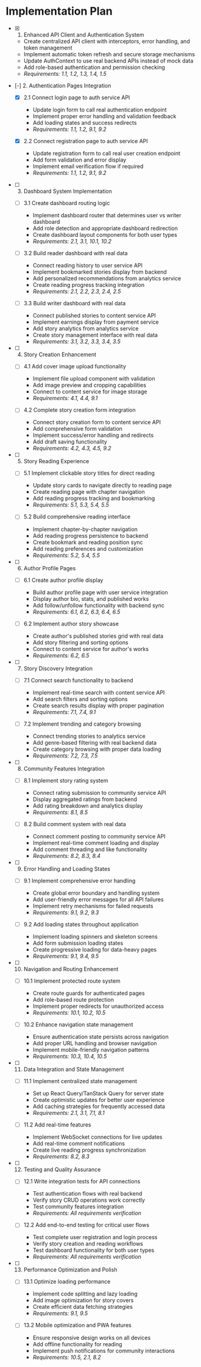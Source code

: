 # Implementation Plan

- [x] 1. Enhanced API Client and Authentication System







  - Create centralized API client with interceptors, error handling, and token management
  - Implement automatic token refresh and secure storage mechanisms
  - Update AuthContext to use real backend APIs instead of mock data
  - Add role-based authentication and permission checking
  - _Requirements: 1.1, 1.2, 1.3, 1.4, 1.5_

- [-] 2. Authentication Pages Integration



  - [x] 2.1 Connect login page to auth service API



    - Update login form to call real authentication endpoint
    - Implement proper error handling and validation feedback
    - Add loading states and success redirects
    - _Requirements: 1.1, 1.2, 9.1, 9.2_

  - [x] 2.2 Connect registration page to auth service API














    - Update registration form to call real user creation endpoint
    - Add form validation and error display
    - Implement email verification flow if required
    - _Requirements: 1.1, 1.2, 9.1, 9.2_

- [ ] 3. Dashboard System Implementation
  - [ ] 3.1 Create dashboard routing logic
    - Implement dashboard router that determines user vs writer dashboard
    - Add role detection and appropriate dashboard redirection
    - Create dashboard layout components for both user types
    - _Requirements: 2.1, 3.1, 10.1, 10.2_

  - [ ] 3.2 Build reader dashboard with real data
    - Connect reading history to user service API
    - Implement bookmarked stories display from backend
    - Add personalized recommendations from analytics service
    - Create reading progress tracking integration
    - _Requirements: 2.1, 2.2, 2.3, 2.4, 2.5_

  - [ ] 3.3 Build writer dashboard with real data
    - Connect published stories to content service API
    - Implement earnings display from payment service
    - Add story analytics from analytics service
    - Create story management interface with real data
    - _Requirements: 3.1, 3.2, 3.3, 3.4, 3.5_

- [ ] 4. Story Creation Enhancement
  - [ ] 4.1 Add cover image upload functionality
    - Implement file upload component with validation
    - Add image preview and cropping capabilities
    - Connect to content service for image storage
    - _Requirements: 4.1, 4.4, 9.1_

  - [ ] 4.2 Complete story creation form integration
    - Connect story creation form to content service API
    - Add comprehensive form validation
    - Implement success/error handling and redirects
    - Add draft saving functionality
    - _Requirements: 4.2, 4.3, 4.5, 9.2_

- [ ] 5. Story Reading Experience
  - [ ] 5.1 Implement clickable story titles for direct reading
    - Update story cards to navigate directly to reading page
    - Create reading page with chapter navigation
    - Add reading progress tracking and bookmarking
    - _Requirements: 5.1, 5.3, 5.4, 5.5_

  - [ ] 5.2 Build comprehensive reading interface
    - Implement chapter-by-chapter navigation
    - Add reading progress persistence to backend
    - Create bookmark and reading position sync
    - Add reading preferences and customization
    - _Requirements: 5.2, 5.4, 5.5_

- [ ] 6. Author Profile Pages
  - [ ] 6.1 Create author profile display
    - Build author profile page with user service integration
    - Display author bio, stats, and published works
    - Add follow/unfollow functionality with backend sync
    - _Requirements: 6.1, 6.2, 6.3, 6.4, 6.5_

  - [ ] 6.2 Implement author story showcase
    - Create author's published stories grid with real data
    - Add story filtering and sorting options
    - Connect to content service for author's works
    - _Requirements: 6.2, 6.5_

- [ ] 7. Story Discovery Integration
  - [ ] 7.1 Connect search functionality to backend
    - Implement real-time search with content service API
    - Add search filters and sorting options
    - Create search results display with proper pagination
    - _Requirements: 7.1, 7.4, 9.1_

  - [ ] 7.2 Implement trending and category browsing
    - Connect trending stories to analytics service
    - Add genre-based filtering with real backend data
    - Create category browsing with proper data loading
    - _Requirements: 7.2, 7.3, 7.5_

- [ ] 8. Community Features Integration
  - [ ] 8.1 Implement story rating system
    - Connect rating submission to community service API
    - Display aggregated ratings from backend
    - Add rating breakdown and analytics display
    - _Requirements: 8.1, 8.5_

  - [ ] 8.2 Build comment system with real data
    - Connect comment posting to community service API
    - Implement real-time comment loading and display
    - Add comment threading and like functionality
    - _Requirements: 8.2, 8.3, 8.4_

- [ ] 9. Error Handling and Loading States
  - [ ] 9.1 Implement comprehensive error handling
    - Create global error boundary and handling system
    - Add user-friendly error messages for all API failures
    - Implement retry mechanisms for failed requests
    - _Requirements: 9.1, 9.2, 9.3_

  - [ ] 9.2 Add loading states throughout application
    - Implement loading spinners and skeleton screens
    - Add form submission loading states
    - Create progressive loading for data-heavy pages
    - _Requirements: 9.1, 9.4, 9.5_

- [ ] 10. Navigation and Routing Enhancement
  - [ ] 10.1 Implement protected route system
    - Create route guards for authenticated pages
    - Add role-based route protection
    - Implement proper redirects for unauthorized access
    - _Requirements: 10.1, 10.2, 10.5_

  - [ ] 10.2 Enhance navigation state management
    - Ensure authentication state persists across navigation
    - Add proper URL handling and browser navigation
    - Implement mobile-friendly navigation patterns
    - _Requirements: 10.3, 10.4, 10.5_

- [ ] 11. Data Integration and State Management
  - [ ] 11.1 Implement centralized state management
    - Set up React Query/TanStack Query for server state
    - Create optimistic updates for better user experience
    - Add caching strategies for frequently accessed data
    - _Requirements: 2.1, 3.1, 7.1, 8.1_

  - [ ] 11.2 Add real-time features
    - Implement WebSocket connections for live updates
    - Add real-time comment notifications
    - Create live reading progress synchronization
    - _Requirements: 8.2, 8.3_

- [ ] 12. Testing and Quality Assurance
  - [ ] 12.1 Write integration tests for API connections
    - Test authentication flows with real backend
    - Verify story CRUD operations work correctly
    - Test community features integration
    - _Requirements: All requirements verification_

  - [ ] 12.2 Add end-to-end testing for critical user flows
    - Test complete user registration and login process
    - Verify story creation and reading workflows
    - Test dashboard functionality for both user types
    - _Requirements: All requirements verification_

- [ ] 13. Performance Optimization and Polish
  - [ ] 13.1 Optimize loading performance
    - Implement code splitting and lazy loading
    - Add image optimization for story covers
    - Create efficient data fetching strategies
    - _Requirements: 9.1, 9.5_

  - [ ] 13.2 Mobile optimization and PWA features
    - Ensure responsive design works on all devices
    - Add offline functionality for reading
    - Implement push notifications for community interactions
    - _Requirements: 10.5, 2.1, 8.2_